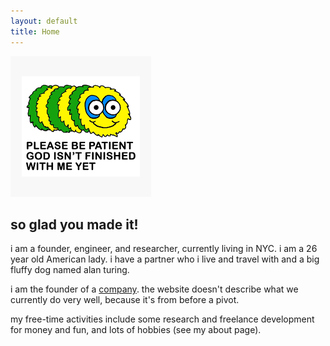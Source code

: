 ```yaml
---
layout: default
title: Home
---
```


![under construction :)](/assets/images/please.png)

## so glad you made it!

i am a founder, engineer, and researcher, currently living in NYC. i am a 26 year old American lady. i have a partner who i live and travel with and a big fluffy dog named alan turing.

i am the founder of a [company](https://banyan.computer). the website doesn't describe what we currently do very well, because it's from before a pivot.

my free-time activities include some research and freelance development for money and fun, and lots of hobbies (see my about page).
